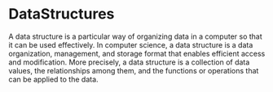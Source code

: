 # DataStructures
A data structure is a particular way of organizing data in a computer so that it can be used effectively.
In computer science, a data structure is a data organization, management, and storage format that enables efficient access and modification. More precisely, a data structure is a collection of data values, the relationships among them, and the functions or operations that can be applied to the data.
